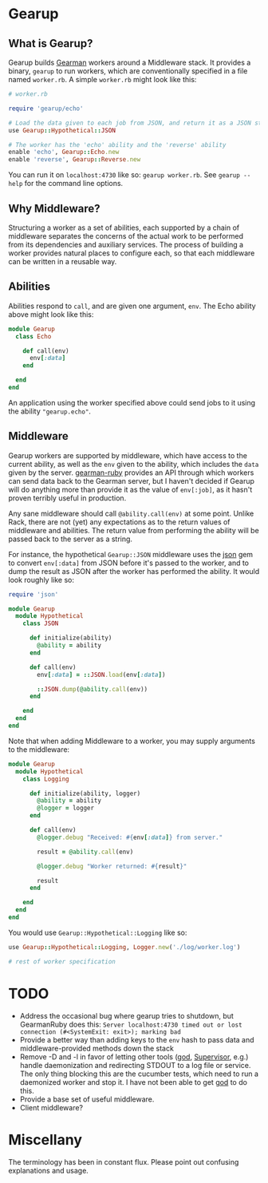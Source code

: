 # Gearup

## What is Gearup?

Gearup builds [Gearman] workers around a Middleware stack. It provides a binary, `gearup` to run workers, which are conventionally specified in a file named `worker.rb`. A simple `worker.rb` might look like this:

```ruby
# worker.rb

require 'gearup/echo'

# Load the data given to each job from JSON, and return it as a JSON string
use Gearup::Hypothetical::JSON

# The worker has the 'echo' ability and the 'reverse' ability
enable 'echo', Gearup::Echo.new
enable 'reverse', Gearup::Reverse.new
```

You can run it on `localhost:4730` like so: `gearup worker.rb`. See `gearup --help` for the command line options.

## Why Middleware?

Structuring a worker as a set of abilities, each supported by a chain of middleware separates the concerns of the actual work to be performed from its dependencies and auxiliary services. The process of building a worker provides natural places to configure each, so that each middleware can be written in a reusable way.

## Abilities

Abilities respond to `call`, and are given one argument, `env`. The Echo ability above might look like this:

```ruby
module Gearup
  class Echo

    def call(env)
      env[:data]
    end

  end
end
```

An application using the worker specified above could send jobs to it using the ability `"gearup.echo"`.

## Middleware

Gearup workers are supported by middleware, which have access to the current ability, as well as the `env` given to the ability, which includes the `data` given by the server. [gearman-ruby] provides an API through which workers can send data back to the Gearman server, but I haven't decided if Gearup will do anything more than provide it as the value of `env[:job]`, as it hasn't proven terribly useful in production.

Any sane middleware should call `@ability.call(env)` at some point. Unlike Rack, there are not (yet) any expectations as to the return values of middleware and abilities. The return value from performing the ability will be passed back to the server as a string.

For instance, the hypothetical `Gearup::JSON` middleware uses the [json] gem to convert `env[:data]` from JSON before it's passed to the worker, and to dump the result as JSON after the worker has performed the ability. It would look roughly like so:

```ruby
require 'json'

module Gearup
  module Hypothetical
    class JSON

      def initialize(ability)
        @ability = ability
      end

      def call(env)
        env[:data] = ::JSON.load(env[:data])

        ::JSON.dump(@ability.call(env))
      end

    end
  end
end
```

Note that when adding Middleware to a worker, you may supply arguments to the middleware:

```ruby
module Gearup
  module Hypothetical
    class Logging

      def initialize(ability, logger)
        @ability = ability
        @logger = logger
      end

      def call(env)
        @logger.debug "Received: #{env[:data]} from server."

        result = @ability.call(env)

        @logger.debug "Worker returned: #{result}"

        result
      end

    end
  end
end
```

You would use `Gearup::Hypothetical::Logging` like so:

```ruby
use Gearup::Hypothetical::Logging, Logger.new('./log/worker.log')

# rest of worker specification
```

# TODO

* Address the occasional bug where gearup tries to shutdown, but GearmanRuby does this: `Server localhost:4730 timed out or lost connection (#<SystemExit: exit>); marking bad`
* Provide a better way than adding keys to the `env` hash to pass data and middleware-provided methods down the stack 
* Remove -D and -l in favor of letting other tools ([god], [Supervisor], e.g.) handle daemonization and redirecting STDOUT to a log file or service. The only thing blocking this are the cucumber tests, which need to run a daemonized worker and stop it. I have not been able to get [god] to do this.
* Provide a base set of useful middleware.
* Client middleware?

# Miscellany

The terminology has been in constant flux. Please point out confusing explanations and usage.

[Gearman]: http://gearman.org
[gearman-ruby]: http://rubgems.org/gems/gearman-ruby
[json]: http://rubygems.org/gems/json
[Supervisor]: http://supervisord.org/
[god]: http://godrb.com/
[Foreman]: http://ddollar.github.com/foreman/
